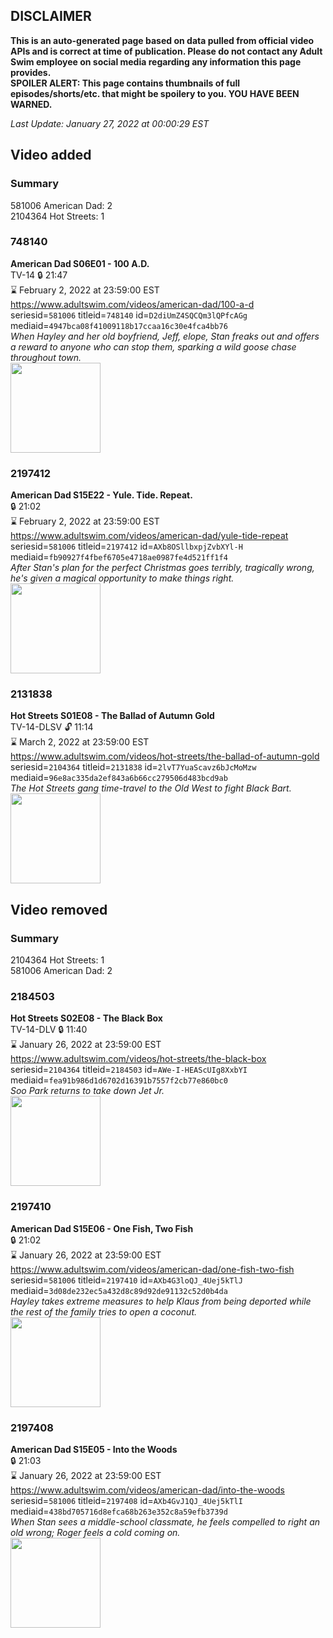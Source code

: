 ## DISCLAIMER
**This is an auto-generated page based on data pulled from official video APIs and is correct at time of publication. Please do not contact any Adult Swim employee on social media regarding any information this page provides.**  
**SPOILER ALERT: This page contains thumbnails of full episodes/shorts/etc. that might be spoilery to you. YOU HAVE BEEN WARNED.**  

_Last Update: January 27, 2022 at 00:00:29 EST_
## Video added
### Summary
581006 American Dad: 2  
2104364 Hot Streets: 1  
### 748140
**American Dad S06E01 - 100 A.D.**  
TV-14 🔒 21:47  
⌛ February 2, 2022 at 23:59:00 EST  
https://www.adultswim.com/videos/american-dad/100-a-d  
seriesid=`581006` titleid=`748140` id=`D2diUmZ4SQCQm3lQPfcAGg` mediaid=`4947bca08f41009118b17ccaa16c30e4fca4bb76`  
_When Hayley and her old boyfriend, Jeff, elope, Stan freaks out and offers a reward to anyone who can stop them, sparking a wild goose chase throughout town._  
<a href="https://i.cdn.turner.com/adultswim/big/image-upload/thumbnails/thumb-2_image-15289902355402.jpg"><img src="https://i.cdn.turner.com/adultswim/big/image-upload/thumbnails/thumb-2_image-15289902355402.jpg" height="144px" /></a>
### 2197412
**American Dad S15E22 - Yule. Tide. Repeat.**  
 🔒 21:02  
⌛ February 2, 2022 at 23:59:00 EST  
https://www.adultswim.com/videos/american-dad/yule-tide-repeat  
seriesid=`581006` titleid=`2197412` id=`AXb8OSllbxpjZvbXYl-H` mediaid=`fb90927f4fbef6705e4718ae0987fe4d521ff1f4`  
_After Stan's plan for the perfect Christmas goes terribly, tragically wrong, he's given a magical opportunity to make things right._  
<a href="https://media.cdn.adultswim.com/uploads/20210113/thumbnails/2_21113949297-americandad_1408_air_cid-C5RRG-YuleTideRepeat.jpg"><img src="https://media.cdn.adultswim.com/uploads/20210113/thumbnails/2_21113949297-americandad_1408_air_cid-C5RRG-YuleTideRepeat.jpg" height="144px" /></a>
### 2131838
**Hot Streets S01E08 - The Ballad of Autumn Gold**  
TV-14-DLSV 🔓 11:14  
⌛ March 2, 2022 at 23:59:00 EST  
https://www.adultswim.com/videos/hot-streets/the-ballad-of-autumn-gold  
seriesid=`2104364` titleid=`2131838` id=`2lvT7YuaScavz6bJcMoMzw` mediaid=`96e8ac335da2ef843a6b66cc279506d483bcd9ab`  
_The Hot Streets gang time-travel to the Old West to fight Black Bart._  
<a href="https://media.cdn.adultswim.com/uploads/20200305/thumbnails/2_20351527334-HotStreets_108_dup-20170928.jpg"><img src="https://media.cdn.adultswim.com/uploads/20200305/thumbnails/2_20351527334-HotStreets_108_dup-20170928.jpg" height="144px" /></a>
## Video removed
### Summary
2104364 Hot Streets: 1  
581006 American Dad: 2  
### 2184503
**Hot Streets S02E08 - The Black Box**  
TV-14-DLV 🔒 11:40  
⌛ January 26, 2022 at 23:59:00 EST  
https://www.adultswim.com/videos/hot-streets/the-black-box  
seriesid=`2104364` titleid=`2184503` id=`AWe-I-HEAScUIg8XxbYI` mediaid=`fea91b986d1d6702d16391b7557f2cb77e860bc0`  
_Soo Park returns to take down Jet Jr._  
<a href="https://media.cdn.adultswim.com/uploads/20200305/thumbnails/2_2035153162-hotstreets_208_dup-20181214.jpg"><img src="https://media.cdn.adultswim.com/uploads/20200305/thumbnails/2_2035153162-hotstreets_208_dup-20181214.jpg" height="144px" /></a>
### 2197410
**American Dad S15E06 - One Fish, Two Fish**  
 🔒 21:02  
⌛ January 26, 2022 at 23:59:00 EST  
https://www.adultswim.com/videos/american-dad/one-fish-two-fish  
seriesid=`581006` titleid=`2197410` id=`AXb4G3loQJ_4Uej5kTlJ` mediaid=`3d08de232ec5a432d8c89d92de91132c52d0b4da`  
_Hayley takes extreme measures to help Klaus from being deported while the rest of the family tries to open a coconut._  
<a href="https://media.cdn.adultswim.com/uploads/20210112/thumbnails/2_211121438357-americandad_1406_air_cid-C5RMX-OneFishTwoFish.jpg"><img src="https://media.cdn.adultswim.com/uploads/20210112/thumbnails/2_211121438357-americandad_1406_air_cid-C5RMX-OneFishTwoFish.jpg" height="144px" /></a>
### 2197408
**American Dad S15E05 - Into the Woods**  
 🔒 21:03  
⌛ January 26, 2022 at 23:59:00 EST  
https://www.adultswim.com/videos/american-dad/into-the-woods  
seriesid=`581006` titleid=`2197408` id=`AXb4GvJ1QJ_4Uej5kTlI` mediaid=`438bd705716d8efca68b263e352c8a59efb3739d`  
_When Stan sees a middle-school classmate, he feels compelled to right an old wrong; Roger feels a cold coming on._  
<a href="https://media.cdn.adultswim.com/uploads/20210112/thumbnails/2_21112143813-americandad_1404_air_cid-C5RFW-IntoTheWoods.jpg"><img src="https://media.cdn.adultswim.com/uploads/20210112/thumbnails/2_21112143813-americandad_1404_air_cid-C5RFW-IntoTheWoods.jpg" height="144px" /></a>
